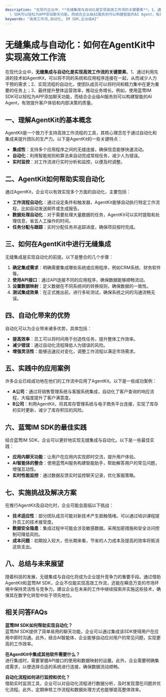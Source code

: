 ```yaml
---
description: "在现代企业中，**无缝集成与自动化是实现高效工作流的关键要素**。1、通过利用先进的技术如AgentKit，可以将不同的系统和应用程序连接在一起，从而减少人力干预的需求；2、实现流程的自动化，使团队成员可以将时间和精力集中在更为重要的任务上；3、最终提升整体运营效率，推动业务增长。例如，使用蓝莺IM\
  \ SDK可以轻松为APP添加聊天功能，而结合企业级AI服务则可以构建智能的AI Agent，有效提升客户体验和内部决策的质量。"
keywords: "高效工作流,自动化, IM SDK,企业级AI"
---
```

# 无缝集成与自动化：如何在AgentKit中实现高效工作流  

在现代企业中，**无缝集成与自动化是实现高效工作流的关键要素**。1、通过利用先进的技术如AgentKit，可以将不同的系统和应用程序连接在一起，从而减少人力干预的需求；2、实现流程的自动化，使团队成员可以将时间和精力集中在更为重要的任务上；3、最终提升整体运营效率，推动业务增长。例如，使用蓝莺IM SDK可以轻松为APP添加聊天功能，而结合企业级AI服务则可以构建智能的AI Agent，有效提升客户体验和内部决策的质量。

## 一、理解AgentKit的基本概念

AgentKit是一个致力于支持高效工作流程的工具，其核心理念在于通过自动化和集成来提升团队的生产力。以下是AgentKit的一些关键特点：

- **集成性**：支持多个应用程序之间的无缝连接，确保信息能够快速流动。
- **自动化**：利用智能规则和算法来自动完成常规任务，减少人为错误。
- **实时监控**：对工作流进行实时分析和监控，以便及时调整。

## 二、AgentKit如何帮助实现自动化

通过AgentKit，企业可以有效实现多个方面的自动化，主要包括：

- **工作流程自动化**：通过设定条件和触发器，AgentKit能够自动执行特定工作流程，比如自动发送邮件或生成报告。
- **数据处理自动化**：对于需要处理大量数据的任务，AgentKit可以实时提取和处理信息，省去人工操作的时间。
- **任务分配与跟踪**：实时分配任务并追踪进度，确保项目按时完成。

## 三、如何在AgentKit中进行无缝集成

无缝集成是实现自动化的前提。以下是整合的几个步骤：

1. **确定集成需求**：明确需要集成哪些系统或应用程序，例如CRM系统、财务软件等。
2. **使用API接口**：通过API连接不同的应用程序，确保数据能够顺畅流动。
3. **设置数据映射**：定义数据在不同系统间的转换规则，确保数据的一致性。
4. **测试集成效果**：在正式推出前，进行多轮测试，确保系统之间的沟通流畅无误。

## 四、自动化带来的优势

自动化可以为企业带来诸多优势，具体包括：

- **提高效率**：员工可以将时间用于创造性任务，提升整体工作效率。
- **减少错误**：通过自动化流程降低人为错误的风险。
- **增强灵活性**：能够迅速应对变化，调整工作流程以满足市场需求。

## 五、实践中的应用案例

许多企业已经成功地在他们的工作流中应用了AgentKit。以下是一些成功案例：

- **A公司**：通过将销售管理系统与客服系统集成，自动化了客户查询的响应流程，大幅度提升了客户满意度。
- **B公司**：利用AgentKit，将其库存管理系统与电子商务平台连接，实现了库存的实时更新，减少了库存积压的风险。

## 六、蓝莺IM SDK的最佳实践

结合蓝莺IM SDK，企业可以更好地实现无缝集成与自动化。以下是一些最佳实践：

- **应用内聊天功能**：让用户在应用内实现即时交流，提升用户体验。
- **AI智能体的整合**：使用蓝莺AI服务构建智能助手，帮助解答用户的常见问题，增强互动性。
- **实时性能监控**：通过数据反馈实时监控聊天记录，优化客服策略。

## 七、实施挑战及解决方案

在推行AgentKit及自动化时，企业可能会面临以下挑战：

- **技术适应性**：部分团队成员可能对新技术产生抵触情绪。可以通过培训课程提升员工的技术接受度。
- **数据安全隐患**：集成过程中可能会涉及敏感数据。采用加密措施和安全访问控制可降低风险。
- **成本问题**：初期投入较大，但长期来看，节省的人力成本及提高的效率将抵消这些支出。

## 八、总结与未来展望

随着科技的发展，无缝集成与自动化将成为企业提升竞争力的重要手段。通过借助AgentKit和蓝莺IM SDK，企业不仅能实现高效工作流，还能在瞬息万变的市场环境中保持灵活性与竞争力。建议企业在未来的工作中继续探索并实施这些技术，确保其在数字化转型中处于领先地位。

## 相关问答FAQs

**蓝莺IM SDK如何帮助实现自动化？**  
蓝莺IM SDK提供了简单易用的聊天功能，企业可以通过集成该SDK使得用户在应用中即时沟通。此外，结合AI智能体，企业能够自动应对用户的常见问题，实现更高的工作效率。

**在AgentKit中集成其他软件需要什么？**  
进行集成时，需要掌握API接口的使用和数据映射的设置。此外，企业需要明确集成需求，以便选择合适的系统进行连接，确保数据流动顺畅。

**自动化流程如何进行监控和优化？**  
借助实时监测工具，企业可以对自动化流程进行数据分析，及时发现潜在问题并优化流程。此外，定期审核工作流程和数据处理方式也能够提高整体效率。
